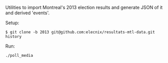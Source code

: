 Utilities to import Montreal's 2013 election results and generate JSON of it and derived 'events'.

Setup:

    $ git clone -b 2013 git@github.com:elecnix/resultats-mtl-data.git history

Run:

    ./poll_media
